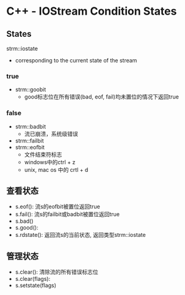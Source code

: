 # C++ - IOStream Condition States

## States

strm::iostate

- corresponding to the current state of the stream 


### true 

- strm::goobit
  - good标志位在所有错误(bad, eof, fail)均未置位的情况下返回true
  
### false 

- strm::badbit
  - 流已崩溃，系统级错误
- strm::failbit
- strm::eofbit
  - 文件结束符标志
  - windows中的ctrl + z
  - unix, mac os 中的 crtl + d
  
  
## 查看状态  

- s.eof(): 流s的eofbit被置位返回true
- s.fail(): 流s的failbit或badbit被置位返回true
- s.bad()
- s.good(): 
- s.rdstate(): 返回流s的当前状态, 返回类型strm::iostate
  
## 管理状态

- s.clear(): 清除流的所有错误标志位
- s.clear(flags): 
- s.setstate(flags)
